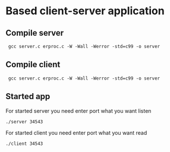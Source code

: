 <h1>Based client-server application</h1>

<h2>Compile server</h2>

```
 gcc server.c erproc.c -W -Wall -Werror -std=c99 -o server
```

<h2>Compile client</h2>

```
 gcc server.c erproc.c -W -Wall -Werror -std=c99 -o server
 ```

<h2>Started app</h2>
<p>For started server you need enter port what you want listen</p>

```
./server 34543
```
<p>For started client you need enter port what you want read</p> 

```
./client 34543
```